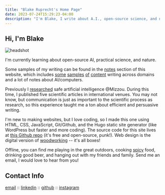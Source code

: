 ```yaml
---
title: "Blake Ruprecht's Home Page"
date: 2023-07-24T15:29:23-04:00
description: "I'm Blake, I write about A.I., open-source science, and nature."
---
```


## Hi, I'm Blake

![headshot](/headshot.jpg)

I'm currently learning about open-source AI, practical science, and nature.

Some samples of my writing can be found in the [notes](/notes) section of this website, which includes [some](/notes/build-your-own-computer) [samples](/notes/insect-farming) [of](/notes/python) [content](/notes/growth-mindset) writing across domains and a lot of notes about AI/computers.

Previously I [researched](/research) safe artificial intelligence @Mizzou. During this time, I published five scientific articles in international venues. You may not know, but communication is just as important to the scientific process as research, so this experience taught me a ton about efficient and persuasive writing.

I'm new to making websites, but I love coding, so I made this one using HTML, CSS, JavaScript, Git/Github, and the Hugo static site generator (like WordPress but faster and more coding). The source code for this site lives at [this Github repo](https://github.com/blakeruprecht/blakeruprecht.github.io) (it's free and open-source, punk!). Web design is the digital version of [woodworking](/woodwork) -- it's all boxes!

Offline, you can find me playing in the great outdoors, cooking [spicy](/notes/dcbs) food, drinking good beer, and hanging out with my friends and family. Send me an email, I would love to hear from you!


## Contact Info
[email](mailto:blakecruprecht@gmail.com) :: [linkedin](https://linkedin.com/in/blakeruprecht) :: [github](https://github.com/blakeruprecht) :: [instagram](https://instagram.com/blakeruprecht)